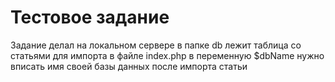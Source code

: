 <h1>Тестовое задание</h1>

Задание делал на локальном сервере
в папке db лежит таблица со статьями для импорта
в файле index.php в переменную $dbName нужно вписать имя своей базы данных после импорта статьи 


